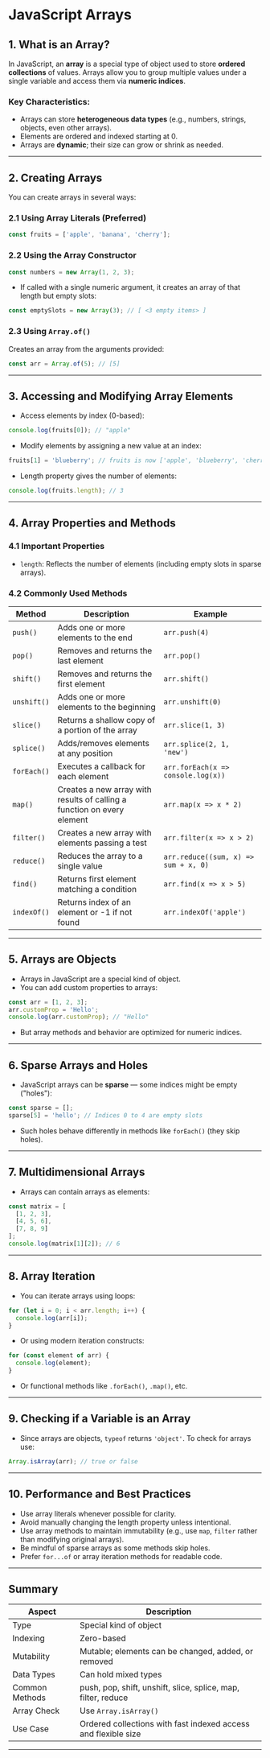 # JavaScript Arrays

## 1. What is an Array?

In JavaScript, an **array** is a special type of object used to store **ordered collections** of values. Arrays allow you to group multiple values under a single variable and access them via **numeric indices**.

### Key Characteristics:

* Arrays can store **heterogeneous data types** (e.g., numbers, strings, objects, even other arrays).
* Elements are ordered and indexed starting at 0.
* Arrays are **dynamic**; their size can grow or shrink as needed.

---

## 2. Creating Arrays

You can create arrays in several ways:

### 2.1 Using Array Literals (Preferred)

```js
const fruits = ['apple', 'banana', 'cherry'];
```

### 2.2 Using the Array Constructor

```js
const numbers = new Array(1, 2, 3);
```

* If called with a single numeric argument, it creates an array of that length but empty slots:

```js
const emptySlots = new Array(3); // [ <3 empty items> ]
```

### 2.3 Using `Array.of()`

Creates an array from the arguments provided:

```js
const arr = Array.of(5); // [5]
```

---

## 3. Accessing and Modifying Array Elements

* Access elements by index (0-based):

```js
console.log(fruits[0]); // "apple"
```

* Modify elements by assigning a new value at an index:

```js
fruits[1] = 'blueberry'; // fruits is now ['apple', 'blueberry', 'cherry']
```

* Length property gives the number of elements:

```js
console.log(fruits.length); // 3
```

---

## 4. Array Properties and Methods

### 4.1 Important Properties

* `length`: Reflects the number of elements (including empty slots in sparse arrays).

### 4.2 Commonly Used Methods

| Method      | Description                                                             | Example                              |
| ----------- | ----------------------------------------------------------------------- | ------------------------------------ |
| `push()`    | Adds one or more elements to the end                                    | `arr.push(4)`                        |
| `pop()`     | Removes and returns the last element                                    | `arr.pop()`                          |
| `shift()`   | Removes and returns the first element                                   | `arr.shift()`                        |
| `unshift()` | Adds one or more elements to the beginning                              | `arr.unshift(0)`                     |
| `slice()`   | Returns a shallow copy of a portion of the array                        | `arr.slice(1, 3)`                    |
| `splice()`  | Adds/removes elements at any position                                   | `arr.splice(2, 1, 'new')`            |
| `forEach()` | Executes a callback for each element                                    | `arr.forEach(x => console.log(x))`   |
| `map()`     | Creates a new array with results of calling a function on every element | `arr.map(x => x * 2)`                |
| `filter()`  | Creates a new array with elements passing a test                        | `arr.filter(x => x > 2)`             |
| `reduce()`  | Reduces the array to a single value                                     | `arr.reduce((sum, x) => sum + x, 0)` |
| `find()`    | Returns first element matching a condition                              | `arr.find(x => x > 5)`               |
| `indexOf()` | Returns index of an element or -1 if not found                          | `arr.indexOf('apple')`               |

---

## 5. Arrays are Objects

* Arrays in JavaScript are a special kind of object.
* You can add custom properties to arrays:

```js
const arr = [1, 2, 3];
arr.customProp = 'Hello';
console.log(arr.customProp); // "Hello"
```

* But array methods and behavior are optimized for numeric indices.

---

## 6. Sparse Arrays and Holes

* JavaScript arrays can be **sparse** — some indices might be empty ("holes"):

```js
const sparse = [];
sparse[5] = 'hello'; // Indices 0 to 4 are empty slots
```

* Such holes behave differently in methods like `forEach()` (they skip holes).

---

## 7. Multidimensional Arrays

* Arrays can contain arrays as elements:

```js
const matrix = [
  [1, 2, 3],
  [4, 5, 6],
  [7, 8, 9]
];
console.log(matrix[1][2]); // 6
```

---

## 8. Array Iteration

* You can iterate arrays using loops:

```js
for (let i = 0; i < arr.length; i++) {
  console.log(arr[i]);
}
```

* Or using modern iteration constructs:

```js
for (const element of arr) {
  console.log(element);
}
```

* Or functional methods like `.forEach()`, `.map()`, etc.

---

## 9. Checking if a Variable is an Array

* Since arrays are objects, `typeof` returns `'object'`. To check for arrays use:

```js
Array.isArray(arr); // true or false
```

---

## 10. Performance and Best Practices

* Use array literals whenever possible for clarity.
* Avoid manually changing the length property unless intentional.
* Use array methods to maintain immutability (e.g., use `map`, `filter` rather than modifying original arrays).
* Be mindful of sparse arrays as some methods skip holes.
* Prefer `for...of` or array iteration methods for readable code.

---

## Summary

| Aspect         | Description                                                    |
| -------------- | -------------------------------------------------------------- |
| Type           | Special kind of object                                         |
| Indexing       | Zero-based                                                     |
| Mutability     | Mutable; elements can be changed, added, or removed            |
| Data Types     | Can hold mixed types                                           |
| Common Methods | push, pop, shift, unshift, slice, splice, map, filter, reduce  |
| Array Check    | Use `Array.isArray()`                                          |
| Use Case       | Ordered collections with fast indexed access and flexible size |

---
